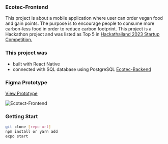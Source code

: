 ### Ecotec-Frontend
This project is about a mobile application where user can order vegan food and gain points. The purpose is to encourage people to consume more carbon-less food in order to reduce carbon footprint.
This project is a Hackathon project and was listed as Top 5 in <a href="https://www.hackathailand.com" target="_blank">Hackathailand 2023 Startup Competition.</a>

### This project was
- built with React Native
- connected with SQL database using PostgreSQL <a href="https://github.com/saipepu/Ecotec-Backend">Ecotec-Backend</a>

### Figma Prototype
<a href="https://www.figma.com/proto/3iwojUFiobL86KUM03GbUK/Portfolio?kind=proto&node-id=903-779&page-id=903%3A17&scaling=scale-down&starting-point-node-id=903%3A779&t=hHmBu4AKcn6fRZD1-1&type=design&viewport=180%2C150%2C0.16" target="_blank">View Prototype</a>

<img src="https://pepu-portfolio.vercel.app/_next/image?url=%2F_next%2Fstatic%2Fmedia%2Fthumbnail.5a65fe9d.png&w=3840&q=75" alt="Ecotect-Frontend"/>

### Getting Start
```bash
git clone [repo-url]
npm install or yarn add
expo start
```

